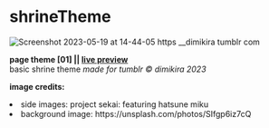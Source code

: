 # shrineTheme

![Screenshot 2023-05-19 at 14-44-05 https __dimikira tumblr com](https://github.com/dimikira/shrineTheme/assets/116223644/80523f16-476b-430e-ab51-33a67f450363)

**page theme [01] || [live preview](https://dimikira.tumblr.com/shrineTheme)**
<br>
basic shrine theme
_made for tumblr_
_© dimikira 2023_
<br>

**image credits:**
<br>
<li>side images: project sekai: featuring hatsune miku
<li>background image: https://unsplash.com/photos/SIfgp6iz7cQ
